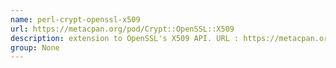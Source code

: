 ```yaml
---
name: perl-crypt-openssl-x509
url: https://metacpan.org/pod/Crypt::OpenSSL::X509
description: extension to OpenSSL's X509 API. URL : https://metacpan.org/pod/Crypt::OpenSSL::X509 Groups : None
group: None
---
```

